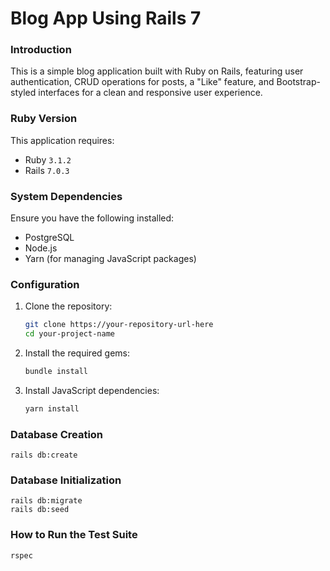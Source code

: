 # Blog App Using Rails 7

### Introduction
This is a simple blog application built with Ruby on Rails, featuring user authentication, CRUD operations for posts, a "Like" feature, and Bootstrap-styled interfaces for a clean and responsive user experience.

### Ruby Version
This application requires:
- Ruby `3.1.2`
- Rails `7.0.3`

### System Dependencies
Ensure you have the following installed:
- PostgreSQL
- Node.js
- Yarn (for managing JavaScript packages)

### Configuration
1. Clone the repository:
   ```bash
   git clone https://your-repository-url-here
   cd your-project-name

2. Install the required gems:
   ```bash
   bundle install

3. Install JavaScript dependencies:
   ```bash
   yarn install

### Database Creation
    rails db:create

### Database Initialization
    rails db:migrate
    rails db:seed

### How to Run the Test Suite
    rspec


